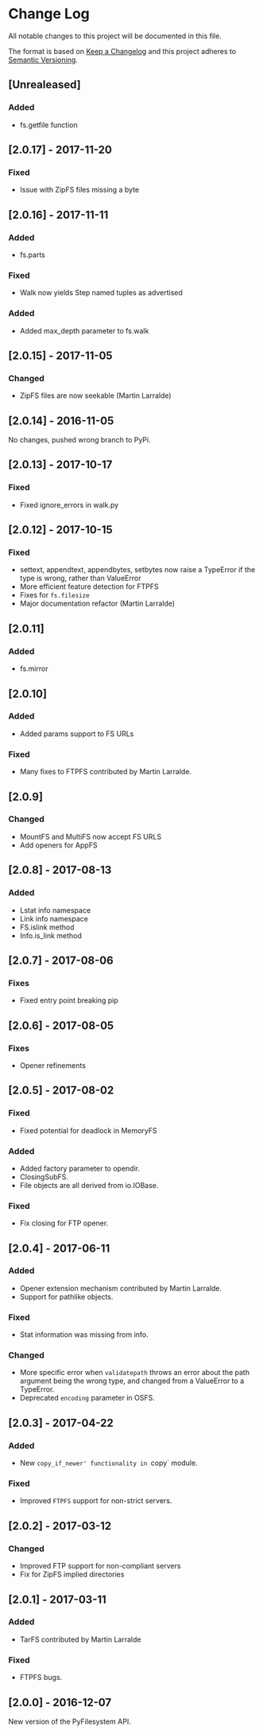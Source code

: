 # Change Log
All notable changes to this project will be documented in this file.

The format is based on [Keep a Changelog](http://keepachangelog.com/)
and this project adheres to [Semantic Versioning](http://semver.org/).

## [Unrealeased]

### Added

- fs.getfile function

## [2.0.17] - 2017-11-20

### Fixed

- Issue with ZipFS files missing a byte

## [2.0.16] - 2017-11-11

### Added

- fs.parts

### Fixed

- Walk now yields Step named tuples as advertised

### Added

- Added max_depth parameter to fs.walk

## [2.0.15] - 2017-11-05

### Changed

- ZipFS files are now seekable (Martin Larralde)

## [2.0.14] - 2016-11-05

No changes, pushed wrong branch to PyPi.

## [2.0.13] - 2017-10-17

### Fixed

- Fixed ignore_errors in walk.py

## [2.0.12] - 2017-10-15

### Fixed

- settext, appendtext, appendbytes, setbytes now raise a TypeError if
  the type is wrong, rather than ValueError
- More efficient feature detection for FTPFS
- Fixes for `fs.filesize`
- Major documentation refactor (Martin Larralde)

## [2.0.11]

### Added

- fs.mirror

## [2.0.10]

### Added

- Added params support to FS URLs

### Fixed

- Many fixes to FTPFS contributed by Martin Larralde.

## [2.0.9]

### Changed

- MountFS and MultiFS now accept FS URLS
- Add openers for AppFS

## [2.0.8] - 2017-08-13

### Added
- Lstat info namespace
- Link info namespace
- FS.islink method
- Info.is_link method

## [2.0.7] - 2017-08-06

### Fixes
- Fixed entry point breaking pip

## [2.0.6] - 2017-08-05

### Fixes
- Opener refinements

## [2.0.5] - 2017-08-02

### Fixed
- Fixed potential for deadlock in MemoryFS

### Added

- Added factory parameter to opendir.
- ClosingSubFS.
- File objects are all derived from io.IOBase.

### Fixed

- Fix closing for FTP opener.

## [2.0.4] - 2017-06-11

### Added

- Opener extension mechanism contributed by Martin Larralde.
- Support for pathlike objects.

### Fixed

- Stat information was missing from info.

### Changed

- More specific error when `validatepath` throws an error about the path
    argument being the wrong type, and changed from a ValueError to a
    TypeError.
- Deprecated `encoding` parameter in OSFS.

## [2.0.3] - 2017-04-22

### Added

- New `copy_if_newer' functionality in `copy` module.

### Fixed

- Improved `FTPFS` support for non-strict servers.

## [2.0.2] - 2017-03-12

### Changed
- Improved FTP support for non-compliant servers
- Fix for ZipFS implied directories

## [2.0.1] - 2017-03-11

### Added
- TarFS contributed by Martin Larralde

### Fixed

- FTPFS bugs.

## [2.0.0] - 2016-12-07

New version of the PyFilesystem API.


